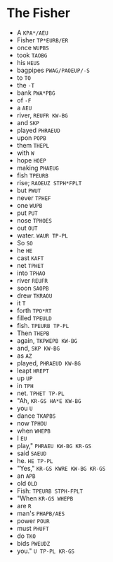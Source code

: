 # The Fisher

* A `KPA*/AEU`
* Fisher `TP*EURB/ER`
* once `WUPBS`
* took `TAOBG`
* his `HEUS`
* bagpipes `PWAG/PAOEUP/-S`
* to `TO`
* the `-T`
* bank `PWA*PBG`
* of `-F`
* a `AEU`
* river, `REUFR KW-BG`
* and `SKP`
* played `PHRAEUD`
* upon `POPB`
* them `THEPL`
* with `W`
* hope `HOEP`
* making `PHAEUG`
* fish `TPEURB`
* rise; `RAOEUZ STPH*FPLT`
* but `PWUT`
* never `TPHEF`
* one `WUPB`
* put `PUT`
* nose `TPHOES`
* out `OUT`
* water. `WAUR TP-PL`
* So `SO`
* he `HE`
* cast `KAFT`
* net `TPHET`
* into `TPHAO`
* river `REUFR`
* soon `SAOPB`
* drew `TKRAOU`
* it `T`
* forth `TPO*RT`
* filled `TPEULD`
* fish. `TPEURB TP-PL`
* Then `THEPB`
* again, `TKPWEPB KW-BG`
* and, `SKP KW-BG`
* as `AZ`
* played, `PHRAEUD KW-BG`
* leapt `HREPT`
* up `UP`
* in `TPH`
* net. `TPHET TP-PL`
* "Ah, `KR-GS HA*E KW-BG`
* you `U`
* dance `TKAPBS`
* now `TPHOU`
* when `WHEPB`
* I `EU`
* play," `PHRAEU KW-BG KR-GS`
* said `SAEUD`
* he. `HE TP-PL`
* "Yes," `KR-GS KWRE KW-BG KR-GS`
* an `APB`
* old `OLD`
* Fish: `TPEURB STPH-FPLT`
* "When `KR-GS WHEPB`
* are `R`
* man's `PHAPB/AES`
* power `POUR`
* must `PHUFT`
* do `TKO`
* bids `PWEUDZ`
* you." `U TP-PL KR-GS`
